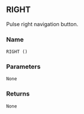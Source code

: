 ## RIGHT

Pulse right navigation button.


### Name

`RIGHT ()`


### Parameters

`None`


### Returns

`None`
